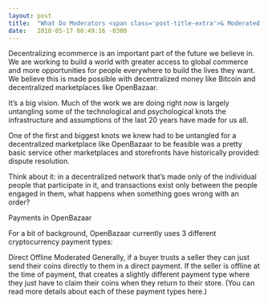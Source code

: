 ```yaml
---
layout: post
title:  "What Do Moderators <span class='post-title-extra'>& Moderated Payments</span> Do on OpenBazaar?"
date:   2018-05-17 00:49:16 -0300
---
```

Decentralizing ecommerce is an important part of the future we believe in. We are working to build a world with greater access to global commerce and more opportunities for people everywhere to build the lives they want. We believe this is made possible with decentralized money like Bitcoin and decentralized marketplaces like OpenBazaar.

It’s a big vision. Much of the work we are doing right now is largely untangling some of the technological and psychological knots the infrastructure and assumptions of the last 20 years have made for us all.

One of the first and biggest knots we knew had to be untangled for a decentralized marketplace like OpenBazaar to be feasible was a pretty basic service other marketplaces and storefronts have historically provided: dispute resolution.

Think about it: in a decentralized network that’s made only of the individual people that participate in it, and transactions exist only between the people engaged in them, what happens when something goes wrong with an order?

Payments in OpenBazaar

For a bit of background, OpenBazaar currently uses 3 different cryptocurrency payment types:

Direct
Offline
Moderated
Generally, if a buyer trusts a seller they can just send their coins directly to them in a direct payment. If the seller is offline at the time of payment, that creates a slightly different payment type where they just have to claim their coins when they return to their store. (You can read more details about each of these payment types here.)